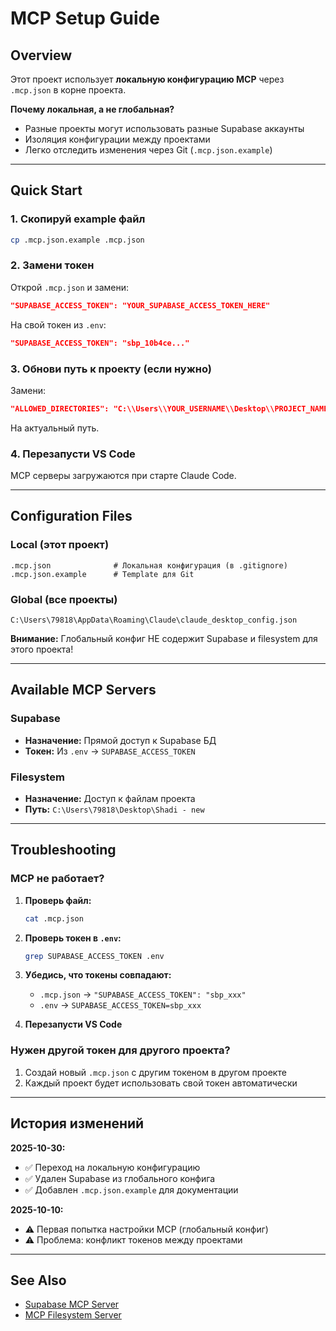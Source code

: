 # MCP Setup Guide

## Overview

Этот проект использует **локальную конфигурацию MCP** через `.mcp.json` в корне проекта.

**Почему локальная, а не глобальная?**
- Разные проекты могут использовать разные Supabase аккаунты
- Изоляция конфигурации между проектами
- Легко отследить изменения через Git (`.mcp.json.example`)

---

## Quick Start

### 1. Скопируй example файл

```bash
cp .mcp.json.example .mcp.json
```

### 2. Замени токен

Открой `.mcp.json` и замени:
```json
"SUPABASE_ACCESS_TOKEN": "YOUR_SUPABASE_ACCESS_TOKEN_HERE"
```

На свой токен из `.env`:
```json
"SUPABASE_ACCESS_TOKEN": "sbp_10b4ce..."
```

### 3. Обнови путь к проекту (если нужно)

Замени:
```json
"ALLOWED_DIRECTORIES": "C:\\Users\\YOUR_USERNAME\\Desktop\\PROJECT_NAME"
```

На актуальный путь.

### 4. Перезапусти VS Code

MCP серверы загружаются при старте Claude Code.

---

## Configuration Files

### Local (этот проект)

```
.mcp.json              # Локальная конфигурация (в .gitignore)
.mcp.json.example      # Template для Git
```

### Global (все проекты)

```
C:\Users\79818\AppData\Roaming\Claude\claude_desktop_config.json
```

**Внимание:** Глобальный конфиг НЕ содержит Supabase и filesystem для этого проекта!

---

## Available MCP Servers

### Supabase
- **Назначение:** Прямой доступ к Supabase БД
- **Токен:** Из `.env` → `SUPABASE_ACCESS_TOKEN`

### Filesystem
- **Назначение:** Доступ к файлам проекта
- **Путь:** `C:\Users\79818\Desktop\Shadi - new`

---

## Troubleshooting

### MCP не работает?

1. **Проверь файл:**
   ```bash
   cat .mcp.json
   ```

2. **Проверь токен в `.env`:**
   ```bash
   grep SUPABASE_ACCESS_TOKEN .env
   ```

3. **Убедись, что токены совпадают:**
   - `.mcp.json` → `"SUPABASE_ACCESS_TOKEN": "sbp_xxx"`
   - `.env` → `SUPABASE_ACCESS_TOKEN=sbp_xxx`

4. **Перезапусти VS Code**

### Нужен другой токен для другого проекта?

1. Создай новый `.mcp.json` с другим токеном в другом проекте
2. Каждый проект будет использовать свой токен автоматически

---

## История изменений

**2025-10-30:**
- ✅ Переход на локальную конфигурацию
- ✅ Удален Supabase из глобального конфига
- ✅ Добавлен `.mcp.json.example` для документации

**2025-10-10:**
- ⚠️ Первая попытка настройки MCP (глобальный конфиг)
- ⚠️ Проблема: конфликт токенов между проектами

---

## See Also

- [Supabase MCP Server](https://github.com/supabase/mcp-server-supabase)
- [MCP Filesystem Server](https://github.com/modelcontextprotocol/servers)
